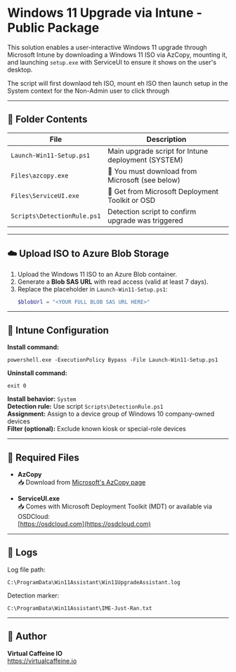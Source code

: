 # Windows 11 Upgrade via Intune - Public Package

This solution enables a user-interactive Windows 11 upgrade through Microsoft Intune by downloading a Windows 11 ISO via AzCopy, mounting it, and launching `setup.exe` with ServiceUI to ensure it shows on the user's desktop.

The script will first downlaod teh ISO, mount eh ISO then launch setup in the System context for the Non-Admin user to click through

---

## 📁 Folder Contents

| File                              | Description                                        |
|-----------------------------------|----------------------------------------------------|
| `Launch-Win11-Setup.ps1`          | Main upgrade script for Intune deployment (SYSTEM) |
| `Files\azcopy.exe`                | 🔺 You must download from Microsoft (see below)    |
| `Files\ServiceUI.exe`             | 🔺 Get from Microsoft Deployment Toolkit or OSD     |
| `Scripts\DetectionRule.ps1`       | Detection script to confirm upgrade was triggered  |

---

## ☁️ Upload ISO to Azure Blob Storage

1. Upload the Windows 11 ISO to an Azure Blob container.
2. Generate a **Blob SAS URL** with read access (valid at least 7 days).
3. Replace the placeholder in `Launch-Win11-Setup.ps1`:
   ```powershell
   $blobUrl = "<YOUR FULL BLOB SAS URL HERE>"
   ```

---

## 🔧 Intune Configuration

**Install command:**
```
powershell.exe -ExecutionPolicy Bypass -File Launch-Win11-Setup.ps1
```

**Uninstall command:**
```
exit 0
```

**Install behavior:** `System`  
**Detection rule:** Use script `Scripts\DetectionRule.ps1`  
**Assignment:** Assign to a device group of Windows 10 company-owned devices  
**Filter (optional):** Exclude known kiosk or special-role devices

---

## 🧩 Required Files

- **AzCopy**  
  📥 Download from [Microsoft's AzCopy page](https://learn.microsoft.com/en-us/azure/storage/common/storage-use-azcopy-v10)

- **ServiceUI.exe**  
  📥 Comes with Microsoft Deployment Toolkit (MDT) or available via OSDCloud:  
  [https://osdcloud.com](https://osdcloud.com)

---

## 📝 Logs

Log file path:
```
C:\ProgramData\Win11Assistant\Win11UpgradeAssistant.log
```

Detection marker:
```
C:\ProgramData\Win11Assistant\IME-Just-Ran.txt
```

---

## 👤 Author

**Virtual Caffeine IO**  
https://virtualcaffeine.io
